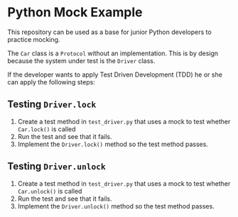 # Python Mock Example

This repository can be used as a base for junior Python developers to practice mocking.

The `Car` class is a `Protocol` without an implementation. 
This is by design because the system under test is the `Driver` class. 

If the developer wants to apply Test Driven Development (TDD) he or she can apply the following steps:

## Testing `Driver.lock`

1. Create a test method in `test_driver.py` that uses a mock to test whether `Car.lock()` is called
1. Run the test and see that it fails.
1. Implement the `Driver.lock()` method so the test method passes.  

## Testing `Driver.unlock`

1. Create a test method in `test_driver.py` that uses a mock to test whether `Car.unlock()` is called
1. Run the test and see that it fails.
1. Implement the `Driver.unlock()` method so the test method passes.  